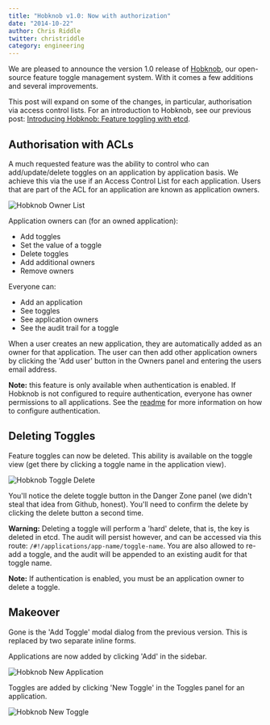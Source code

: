 ```yaml
---
title: "Hobknob v1.0: Now with authorization"
date: "2014-10-22"
author: Chris Riddle
twitter: christriddle
category: engineering
---
```


We are pleased to announce the version 1.0 release of [Hobknob](https://github.com/opentable/hobknob), our open-source feature toggle management system. With it comes a few additions and several improvements.

This post will expand on some of the changes, in particular, authorisation via access control lists.
For an introduction to Hobknob, see our previous post: [Introducing Hobknob: Feature toggling with etcd](/blog/2014/09/04/introducing-hobknob-feature-toggling-with-etcd/).

## Authorisation with ACLs

A much requested feature was the ability to control who can add/update/delete toggles on an application by application basis. We achieve this via the use if an Access Control List for each application. Users that are part of the ACL for an application are known as application owners.

![Hobknob Owner List](/images/posts/hobknob-owners.png)

Application owners can (for an owned application):

- Add toggles
- Set the value of a toggle
- Delete toggles
- Add additional owners
- Remove owners

Everyone can:

- Add an application
- See toggles
- See application owners
- See the audit trail for a toggle

When a user creates an new application, they are automatically added as an owner for that application.
The user can then add other application owners by clicking the 'Add user' button in the Owners panel and entering the users email address.

**Note:** this feature is only available when authentication is enabled. If Hobknob is not configured to require authentication, everyone has owner permissions to all applications. See the [readme](https://github.com/opentable/hobknob#configuring-authentication) for more information on how to configure authentication.

## Deleting Toggles

Feature toggles can now be deleted. This ability is available on the toggle view (get there by clicking a toggle name in the application view).

![Hobknob Toggle Delete](/images/posts/hobknob-delete.png)

You'll notice the delete toggle button in the Danger Zone panel (we didn't steal that idea from Github, honest). You'll need to confirm the delete by clicking the delete button a second time.

**Warning:** Deleting a toggle will perform a 'hard' delete, that is, the key is deleted in etcd. The audit will persist however, and can be accessed via this route: `/#!/applications/app-name/toggle-name`. You are also allowed to re-add a toggle, and the audit will be appended to an existing audit for that toggle name.

**Note:** If authentication is enabled, you must be an application owner to delete a toggle.

## Makeover

Gone is the 'Add Toggle' modal dialog from the previous version. This is replaced by two separate inline forms.

Applications are now added by clicking 'Add' in the sidebar.

![Hobknob New Application](/images/posts/hobknob-newapplication.png)

Toggles are added by clicking 'New Toggle' in the Toggles panel for an application.

![Hobknob New Toggle](/images/posts/hobknob-newtoggle-v2.png)
